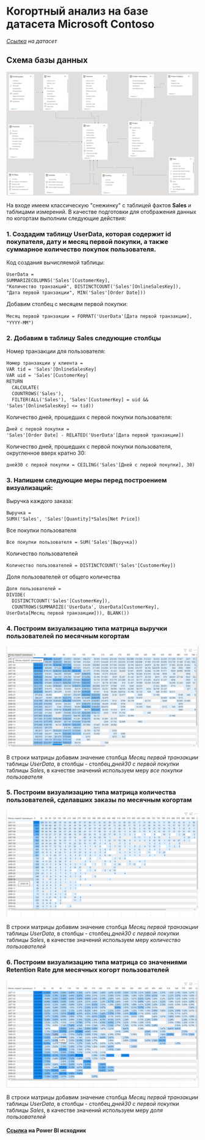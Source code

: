 # Когортный анализ на базе датасета Microsoft Contoso

*[Ссылка](https://www.microsoft.com/en-us/download/details.aspx?id=18279) на датасет*

## Схема базы данных
![db_schema](https://github.com/smokrushin/Power-BI-dashboards/blob/main/Power%20BI%20cohort%20analysis/cohorts_db_schema.png)

На входе имеем классическую "снежинку" с таблицей фактов **Sales** и таблицами измерений.
В качестве подготовки для отображения данных по когортам выполним следующие действия:

### 1. Создадим таблицу **UserData**, которая содержит id покупателя, дату и месяц первой покупки, а также суммарное количество покупок пользователя.

Код создания вычисляемой таблицы:

```
UserData = 
SUMMARIZECOLUMNS('Sales'[CustomerKey],
"Количество транзакций", DISTINCTCOUNT('Sales'[OnlineSalesKey]),
"Дата первой транзакции", MIN('Sales'[Order Date]))
```

Добавим столбец с месяцем первой покупки:

`Месяц первой транзакции = FORMAT('UserData'[Дата первой транзакции], "YYYY-MM")`

### 2. Добавим в таблицу Sales следующие столбцы

Номер транзакции для пользователя:

```
Номер транзакции у клиента = 
VAR tid = 'Sales'[OnlineSalesKey]
VAR uid = 'Sales'[CustomerKey]
RETURN
  CALCULATE(
  COUNTROWS('Sales'),
  FILTER(ALL('Sales'), 'Sales'[CustomerKey] = uid && 'Sales'[OnlineSalesKey] <= tid))
```
    
Количество дней, прошедших с первой покупки пользователя:

```
Дней с первой покупки =
'Sales'[Order Date] - RELATED('UserData'[Дата первой транзакции])
```

Количество дней, прошедших с первой покупки пользователя, округленное вверх кратно 30:

```
дней30 с первой покупки = CEILING('Sales'[Дней с первой покупки], 30)
```

### 3. Напишем следующие меры перед построением визуализаций:

Выручка каждого заказа:

```
Выручка = 
SUMX('Sales', 'Sales'[Quantity]*Sales[Net Price])
```

Все покупки пользователя

```
Все покупки пользователя = SUM('Sales'[Выручка])
```

Количество пользователей

```
Количество пользователей = DISTINCTCOUNT('Sales'[CustomerKey])
```

Доля пользователей от общего количества

```
Доля пользователей = 
DIVIDE(
  DISTINCTCOUNT('Sales'[CustomerKey]), 
  COUNTROWS(SUMMARIZE('UserData', UserData[CustomerKey], UserData[Месяц первой транзакции])), BLANK())
```

### 4. Построим визуализацию типа матрица выручки пользователей по месячным когортам

![cohorts_total_income](https://github.com/smokrushin/Power-BI-dashboards/blob/main/Power%20BI%20cohort%20analysis/cohorts_total_income.png)

В строки матрицы добавим значение столбца *Месяц первой транзакции* таблицы *UserData*, 
в столбцы - столбец *дней30 с первой покупки* таблицы *Sales*,
в качестве значений используем меру *все покупки пользователя*

### 5. Построим визуализацию типа матрица количества пользователей, сделавших заказы по месячным когортам

![cohorts_users_count](https://github.com/smokrushin/Power-BI-dashboards/blob/main/Power%20BI%20cohort%20analysis/cohorts_users_count.png)

В строки матрицы добавим значение столбца *Месяц первой транзакции* таблицы *UserData*, 
в столбцы - столбец *дней30 с первой покупки* таблицы *Sales*,
в качестве значений используем меру *количество пользователей*

### 6. Построим визуализацию типа матрица со значениями Retention Rate для месячных когорт пользователей

![cohorts_retention_rate](https://github.com/smokrushin/Power-BI-dashboards/blob/main/Power%20BI%20cohort%20analysis/cohorts_retention_rate.png)

В строки матрицы добавим значение столбца *Месяц первой транзакции* таблицы *UserData*, 
в столбцы - столбец *дней30 с первой покупки* таблицы *Sales*,
в качестве значений используем меру *доля пользователей*

#### [Ссылка](https://github.com/smokrushin/Power-BI-dashboards/blob/main/Power%20BI%20cohort%20analysis/cohorts.pbix) на Power BI исходник
